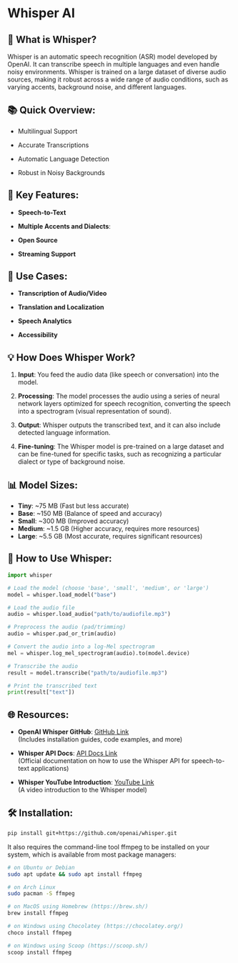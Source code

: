 # Whisper AI

## 📌 What is Whisper?
Whisper is an automatic speech recognition (ASR) model developed by OpenAI. It can transcribe speech in multiple languages and even handle noisy environments. Whisper is trained on a large dataset of diverse audio sources, making it robust across a wide range of audio conditions, such as varying accents, background noise, and different languages.

## 📚 Quick Overview:

- Multilingual Support
  
- Accurate Transcriptions

- Automatic Language Detection

- Robust in Noisy Backgrounds

## 🧠 Key Features:

- **Speech-to-Text**

- **Multiple Accents and Dialects**:
  
- **Open Source**

- **Streaming Support**

## 🧩 Use Cases:

- **Transcription of Audio/Video**

- **Translation and Localization**

- **Speech Analytics**

- **Accessibility**

## 💡 How Does Whisper Work?

1. **Input**: You feed the audio data (like speech or conversation) into the model.
  
2. **Processing**: The model processes the audio using a series of neural network layers optimized for speech recognition, converting the speech into a spectrogram (visual representation of sound).
  
3. **Output**: Whisper outputs the transcribed text, and it can also include detected language information.

4. **Fine-tuning**: The Whisper model is pre-trained on a large dataset and can be fine-tuned for specific tasks, such as recognizing a particular dialect or type of background noise.

## 📊 Model Sizes:

- **Tiny**: ~75 MB (Fast but less accurate)
- **Base**: ~150 MB (Balance of speed and accuracy)
- **Small**: ~300 MB (Improved accuracy)
- **Medium**: ~1.5 GB (Higher accuracy, requires more resources)
- **Large**: ~5.5 GB (Most accurate, requires significant resources)

## 🔧 How to Use Whisper:

```python
import whisper

# Load the model (choose 'base', 'small', 'medium', or 'large')
model = whisper.load_model("base")

# Load the audio file
audio = whisper.load_audio("path/to/audiofile.mp3")

# Preprocess the audio (pad/trimming)
audio = whisper.pad_or_trim(audio)

# Convert the audio into a log-Mel spectrogram
mel = whisper.log_mel_spectrogram(audio).to(model.device)

# Transcribe the audio
result = model.transcribe("path/to/audiofile.mp3")

# Print the transcribed text
print(result["text"])
```

## 🌐 Resources:

- **OpenAI Whisper GitHub**: [GitHub Link](https://github.com/openai/whisper)  
  (Includes installation guides, code examples, and more)

- **Whisper API Docs**: [API Docs Link](https://platform.openai.com/docs/guides/speech-to-text)  
  (Official documentation on how to use the Whisper API for speech-to-text applications)

- **Whisper YouTube Introduction**: [YouTube Link](https://youtu.be/HbY51mVKrcE?si=AmqkYg9NGtmkxFrH)  
  (A video introduction to the Whisper model)

## 🛠️ Installation:

```bash
pip install git+https://github.com/openai/whisper.git
```
It also requires the command-line tool ffmpeg to be installed on your system, which is available from most package managers:

```bash
# on Ubuntu or Debian
sudo apt update && sudo apt install ffmpeg

# on Arch Linux
sudo pacman -S ffmpeg

# on MacOS using Homebrew (https://brew.sh/)
brew install ffmpeg

# on Windows using Chocolatey (https://chocolatey.org/)
choco install ffmpeg

# on Windows using Scoop (https://scoop.sh/)
scoop install ffmpeg
```
